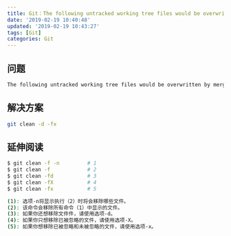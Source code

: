 ```yaml
---
title: Git：The following untracked working tree files would be overwritten by merge
date: '2019-02-19 10:40:48'
updated: '2019-02-19 10:43:27'
tags: [Git]
categories: Git
---
```

## 问题

```bash
The following untracked working tree files would be overwritten by merge
```

## 解决方案

```bash
git clean -d -fx
```
<!--more-->
## 延伸阅读

```bash
$ git clean -f -n         # 1
$ git clean -f            # 2
$ git clean -fd           # 3
$ git clean -fX           # 4
$ git clean -fx           # 5

(1): 选项-n将显示执行（2）时将会移除哪些文件。
(2): 该命令会移除所有命令（1）中显示的文件。
(3): 如果你还想移除文件件，请使用选项-d。
(4): 如果你只想移除已被忽略的文件，请使用选项-X。
(5): 如果你想移除已被忽略和未被忽略的文件，请使用选项-x。
```